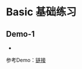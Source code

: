# Basic 基础练习

## Demo-1

* 

 参考Demo：[链接](https://github.com/mgss/python-demo/blob/master/example/basic/demo1.py)
